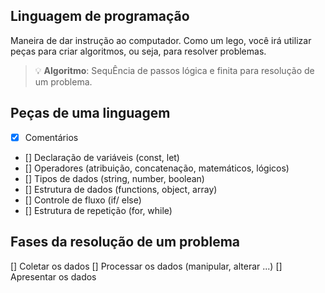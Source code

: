 ## Linguagem de programação

Maneira de dar instrução ao computador.
Como um lego, você irá utilizar peças para criar algoritmos, ou seja, para resolver problemas.

> 💡 **Algoritmo**: SequÊncia de passos lógica e finita para resolução de um problema.

## Peças de uma linguagem

- [x] Comentários
- [] Declaração de variáveis (const, let)
- [] Operadores (atribuição, concatenação, matemáticos, lógicos)
- [] Tipos de dados (string, number, boolean)
- [] Estrutura de dados (functions, object, array)
- [] Controle de fluxo (if/ else)
- [] Estrutura de repetição (for, while)

## Fases da resolução de um problema

[] Coletar os dados
[] Processar os dados (manipular, alterar ...)
[] Apresentar os dados